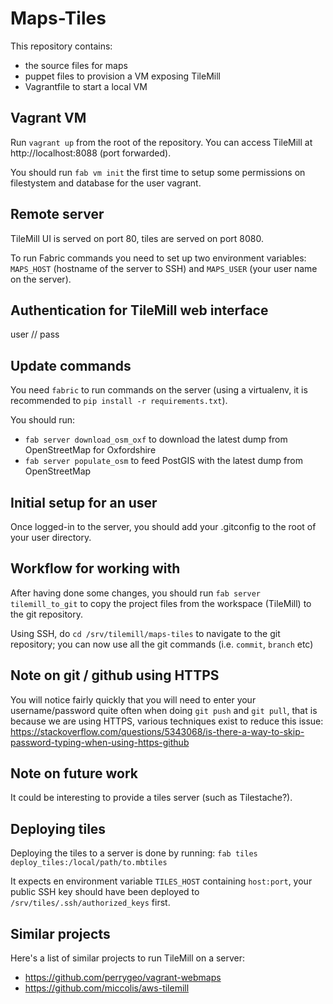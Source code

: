 Maps-Tiles
==========

This repository contains:
 * the source files for maps
 * puppet files to provision a VM exposing TileMill
 * Vagrantfile to start a local VM

Vagrant VM
----------

Run `vagrant up` from the root of the repository. You can access TileMill at http://localhost:8088 (port forwarded).

You should run `fab vm init` the first time to setup some permissions on filestystem and database for the user vagrant.


Remote server
-------------

TileMill UI is served on port 80, tiles are served on port 8080.

To run Fabric commands you need to set up two environment variables: `MAPS_HOST` (hostname of the server to SSH) and `MAPS_USER` (your user name on the server). 


Authentication for TileMill web interface
-----------------------------------------

user // pass



Update commands
---------------

You need `fabric` to run commands on the server (using a virtualenv, it is recommended to `pip install -r requirements.txt`).

You should run:
 * `fab server download_osm_oxf` to download the latest dump from OpenStreetMap for Oxfordshire
 * `fab server populate_osm` to feed PostGIS with the latest dump from OpenStreetMap


Initial setup for an user
-------------------------

Once logged-in to the server, you should add your .gitconfig to the root of your user directory.


Workflow for working with 
-------------------------

After having done some changes, you should run `fab server tilemill_to_git` to copy the project files from the workspace (TileMill) to the git repository.

Using SSH, do `cd /srv/tilemill/maps-tiles` to navigate to the git repository; you can now use all the git commands (i.e. `commit`, `branch` etc)


Note on git / github using HTTPS
--------------------------------

You will notice fairly quickly that you will need to enter your username/password quite often when doing `git push` and `git pull`, that is because
we are using HTTPS, various techniques exist to reduce this issue: https://stackoverflow.com/questions/5343068/is-there-a-way-to-skip-password-typing-when-using-https-github


Note on future work
-------------------

It could be interesting to provide a tiles server (such as Tilestache?).


Deploying tiles
---------------

Deploying the tiles to a server is done by running: `fab tiles deploy_tiles:/local/path/to.mbtiles`

It expects en environment variable `TILES_HOST` containing `host:port`, your public SSH key should have been deployed to `/srv/tiles/.ssh/authorized_keys` first.


Similar projects
----------------

Here's a list of similar projects to run TileMill on a server:
 * https://github.com/perrygeo/vagrant-webmaps
 * https://github.com/miccolis/aws-tilemill
